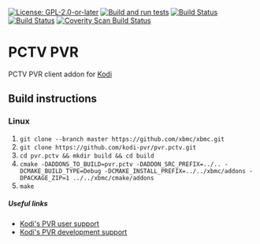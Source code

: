 [![License: GPL-2.0-or-later](https://img.shields.io/badge/License-GPL%20v2+-blue.svg)](LICENSE.md)
[![Build and run tests](https://github.com/kodi-pvr/pvr.pctv/actions/workflows/build.yml/badge.svg?branch=Matrix)](https://github.com/kodi-pvr/pvr.pctv/actions/workflows/build.yml)
[![Build Status](https://dev.azure.com/teamkodi/kodi-pvr/_apis/build/status/kodi-pvr.pvr.pctv?branchName=Matrix)](https://dev.azure.com/teamkodi/kodi-pvr/_build/latest?definitionId=66&branchName=Matrix)
[![Build Status](https://jenkins.kodi.tv/view/Addons/job/kodi-pvr/job/pvr.pctv/job/Matrix/badge/icon)](https://jenkins.kodi.tv/blue/organizations/jenkins/kodi-pvr%2Fpvr.pctv/branches/)
[![Coverity Scan Build Status](https://scan.coverity.com/projects/5120/badge.svg)](https://scan.coverity.com/projects/5120)

# PCTV PVR
PCTV PVR client addon for [Kodi](https://kodi.tv)

## Build instructions

### Linux

1. `git clone --branch master https://github.com/xbmc/xbmc.git`
2. `git clone https://github.com/kodi-pvr/pvr.pctv.git`
3. `cd pvr.pctv && mkdir build && cd build`
4. `cmake -DADDONS_TO_BUILD=pvr.pctv -DADDON_SRC_PREFIX=../.. -DCMAKE_BUILD_TYPE=Debug -DCMAKE_INSTALL_PREFIX=../../xbmc/addons -DPACKAGE_ZIP=1 ../../xbmc/cmake/addons`
5. `make`

##### Useful links

* [Kodi's PVR user support](https://forum.kodi.tv/forumdisplay.php?fid=167)
* [Kodi's PVR development support](https://forum.kodi.tv/forumdisplay.php?fid=136)
